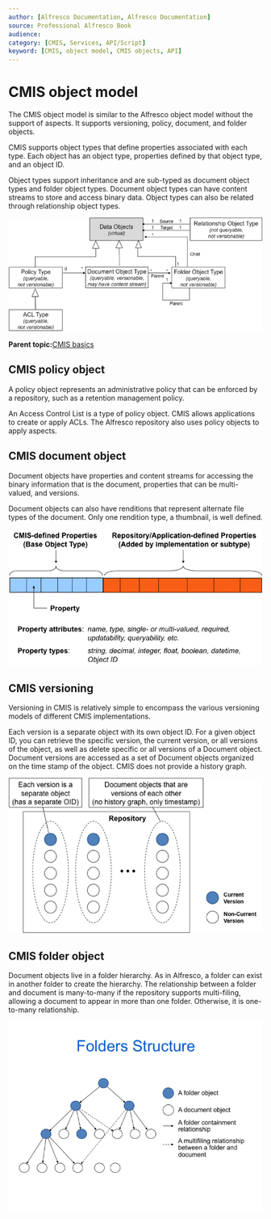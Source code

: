 ```yaml
---
author: [Alfresco Documentation, Alfresco Documentation]
source: Professional Alfresco Book
audience: 
category: [CMIS, Services, API/Script]
keyword: [CMIS, object model, CMIS objects, API]
---
```


# CMIS object model

The CMIS object model is similar to the Alfresco object model without the support of aspects. It supports versioning, policy, document, and folder objects.

CMIS supports object types that define properties associated with each type. Each object has an object type, properties defined by that object type, and an object ID.

Object types support inheritance and are sub-typed as document object types and folder object types. Document object types can have content streams to store and access binary data. Object types can also be related through relationship object types.

![](../images/cmis-objects.png)

**Parent topic:**[CMIS basics](../../../pra/1/concepts/cmis-basics.md)

## CMIS policy object

A policy object represents an administrative policy that can be enforced by a repository, such as a retention management policy.

An Access Control List is a type of policy object. CMIS allows applications to create or apply ACLs. The Alfresco repository also uses policy objects to apply aspects.

## CMIS document object

Document objects have properties and content streams for accessing the binary information that is the document, properties that can be multi-valued, and versions.

Document objects can also have renditions that represent alternate file types of the document. Only one rendition type, a thumbnail, is well defined.

![](../images/cmis-props.png)

## CMIS versioning

Versioning in CMIS is relatively simple to encompass the various versioning models of different CMIS implementations.

Each version is a separate object with its own object ID. For a given object ID, you can retrieve the specific version, the current version, or all versions of the object, as well as delete specific or all versions of a Document object. Document versions are accessed as a set of Document objects organized on the time stamp of the object. CMIS does not provide a history graph.

![](../images/cmis-versioning.png)

## CMIS folder object

Document objects live in a folder hierarchy. As in Alfresco, a folder can exist in another folder to create the hierarchy. The relationship between a folder and document is many-to-many if the repository supports multi-filing, allowing a document to appear in more than one folder. Otherwise, it is one-to-many relationship.

![](../images/cmis-folder.png)

